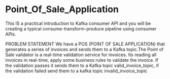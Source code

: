 # Point_Of_Sale_Application
This IS a practical introduction to Kafka consumer API and you will be creating a typical consume-transform-produce pipeline using consumer APIs.

PROBLEM STATEMENT
We have a POS (POINT OF SALE APPLICATION) that generates a series of invoices and sends them to a Kafka topic.The Point of Sale validator is a real-time validation service for invoices.
Its reading all invoices in real-time, apply some business rules to validate the invoice. If the validation passes it sends them to a Kafka topic valid_invoice_topic, if the validation failed send them to a kafka topic invalid_invoice_topic
